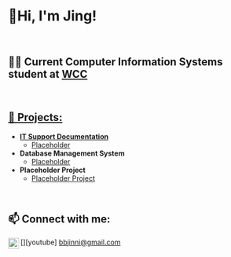 <h1>👋Hi, I'm Jing! <br/>
<br />
<h2>🧑‍🎓  Current Computer Information Systems student at <a href="https://www.whatcom.edu/home"> WCC</h2>
<br />
<h2>🔭  Projects: </h2>
  
- <b>IT Support Documentation</b>
  - [Placeholder](https://github.com/Jing44/Jing44/blob/main/README.md)
- <b>Database Management System</b>
  - [Placeholder](https://github.com/Jing44/Jing44/blob/main/README.md) 
- <b>Placeholder Project</b>
  - [Placeholder Project](https://github.com/Jing44/Jing44/blob/main/README.md)
<br />
<h2> 📫 Connect with me:</h2>


[<img align="left" alt="JoshMadakor | YouTube" width="22px" src="https://github.com/user-attachments/assets/5bdbf856-798e-402b-86ae-35255c692232" />][youtube] bbjinni@gmail.com


<!---
Jing44/Jing44 is a ✨ special ✨ repository because its `README.md` (this file) appears on your GitHub profile.
You can click the Preview link to take a look at your changes.
--->
